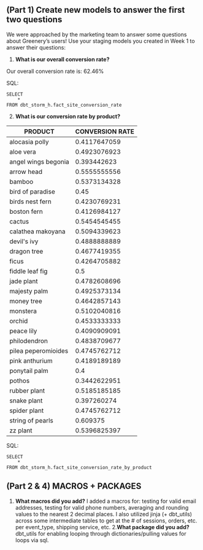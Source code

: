 ## (Part 1) Create new models to answer the first two questions
We were approached by the marketing team to answer some questions about Greenery’s users! Use your staging models you created in Week 1 to answer their questions:

1. **What is our overall conversion rate?** 

Our overall conversion rate is: 62.46%

SQL: 
```
SELECT 
    *
FROM dbt_storm_h.fact_site_conversion_rate
```

2. **What is our conversion rate by product?** 

| **PRODUCT**         	| **CONVERSION RATE** 	|
|---------------------	|---------------------	|
| alocasia polly      	| 0.4117647059        	|
| aloe vera           	| 0.4923076923        	|
| angel wings begonia 	| 0.393442623         	|
| arrow head          	| 0.5555555556        	|
| bamboo              	| 0.5373134328        	|
| bird of paradise    	| 0.45                	|
| birds nest fern     	| 0.4230769231        	|
| boston fern         	| 0.4126984127        	|
| cactus              	| 0.5454545455        	|
| calathea makoyana   	| 0.5094339623        	|
| devil's ivy         	| 0.4888888889        	|
| dragon tree         	| 0.4677419355        	|
| ficus               	| 0.4264705882        	|
| fiddle leaf fig     	| 0.5                 	|
| jade plant          	| 0.4782608696        	|
| majesty palm        	| 0.4925373134        	|
| money tree          	| 0.4642857143        	|
| monstera            	| 0.5102040816        	|
| orchid              	| 0.4533333333        	|
| peace lily          	| 0.4090909091        	|
| philodendron        	| 0.4838709677        	|
| pilea peperomioides 	| 0.4745762712        	|
| pink anthurium      	| 0.4189189189        	|
| ponytail palm       	| 0.4                 	|
| pothos              	| 0.3442622951        	|
| rubber plant        	| 0.5185185185        	|
| snake plant         	| 0.397260274         	|
| spider plant        	| 0.4745762712        	|
| string of pearls    	| 0.609375            	|
| zz plant            	| 0.5396825397        	|

SQL: 
```
SELECT 
    *
FROM dbt_storm_h.fact_site_conversion_rate_by_product
```

## (Part 2 & 4) MACROS + PACKAGES


1. **What macros did you add?** I added a macros for: testing for valid email addresses, testing for valid phone numbers, averaging and rounding values to the nearest 2 decimal places. I also utilized jinja (+ dbt_utils) across some intermediate tables to get at the # of sessions, orders, etc. per event_type, shipping service, etc.
2.**What package did you add?** dbt_utils for enabling looping through dictionaries/pulling values for loops via sql.